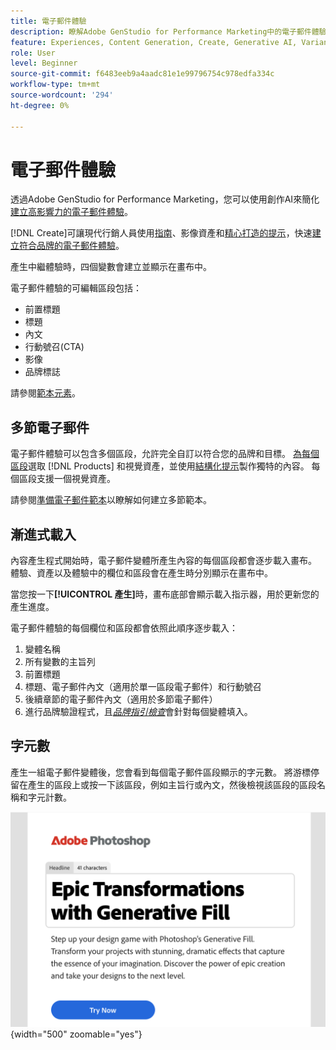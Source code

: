 ```yaml
---
title: 電子郵件體驗
description: 瞭解Adobe GenStudio for Performance Marketing中的電子郵件體驗。
feature: Experiences, Content Generation, Create, Generative AI, Variant Generation
role: User
level: Beginner
source-git-commit: f6483eeb9a4aadc81e1e99796754c978edfa334c
workflow-type: tm+mt
source-wordcount: '294'
ht-degree: 0%

---
```



# 電子郵件體驗

透過Adobe GenStudio for Performance Marketing，您可以使用創作AI來簡化[建立高影響力的電子郵件體驗](/help/user-guide/create/create-email-experience.md)。

[!DNL Create]可讓現代行銷人員使用[指南](/help/user-guide/guidelines/overview.md)、影像資產和[精心打造的提示](/help/user-guide/effective-prompts.md)，快速[建立符合品牌的電子郵件體驗](/help/user-guide/create/create-email-experience.md)。

產生中繼體驗時，四個變數會建立並顯示在畫布中。

電子郵件體驗的可編輯區段包括：

* 前置標題
* 標題
* 內文
* 行動號召(CTA)
* 影像
* 品牌標誌

請參閱[範本元素](/help/user-guide/content/use-templates.md#template-elements)。

<!-- ## Email capabilities

Content creators and marketers can produce brand-consistent email experiences in GenStudio for Performance Marketing. -->

## 多節電子郵件

電子郵件體驗可以包含多個區段，允許完全自訂以符合您的品牌和目標。 [為每個區段](/help/user-guide/create/create-email-experience.md#add-parameters)選取 [!DNL Products] 和視覺資產，並使用[結構化提示](/help/user-guide/effective-prompts.md#structured-prompts)製作獨特的內容。 每個區段支援一個視覺資產。

請參閱[準備電子郵件範本](/help/user-guide/content/email-template.md)以瞭解如何建立多節範本。

## 漸進式載入

內容產生程式開始時，電子郵件變體所產生內容的每個區段都會逐步載入畫布。 體驗、資產以及體驗中的欄位和區段會在產生時分別顯示在畫布中。

當您按一下&#x200B;**[!UICONTROL 產生]**&#x200B;時，畫布底部會顯示載入指示器，用於更新您的產生進度。

電子郵件體驗的每個欄位和區段都會依照此順序逐步載入：

1. 變體名稱
1. 所有變數的主旨列
1. 前置標題
1. 標題、電子郵件內文（適用於單一區段電子郵件）和行動號召
1. 後續章節的電子郵件內文（適用於多節電子郵件）
1. 進行品牌驗證程式，且&#x200B;[_品牌指引檢查_](/help/user-guide/guidelines/brand-validation.md#brand-guidelines-check)&#x200B;會針對每個變體填入。

## 字元數

產生一組電子郵件變體後，您會看到每個電子郵件區段顯示的字元數。 將游標停留在產生的區段上或按一下該區段，例如主旨行或內文，然後檢視該區段的區段名稱和字元計數。

![字元計數](/help/assets/character-count.png){width="500" zoomable="yes"}
